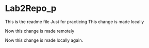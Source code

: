 # Lab2Repo_p
This is the readme file
Just for practicing 
This change is made locally

Now this change is made remotely

Now this change is made locally again. 